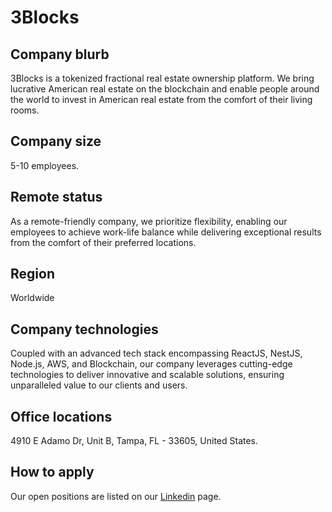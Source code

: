 # 3Blocks

## Company blurb

3Blocks is a tokenized fractional real estate ownership platform. We bring lucrative American real estate on the blockchain and enable people around the world to invest in American real estate from the comfort of their living rooms.

## Company size

5-10 employees.

## Remote status

As a remote-friendly company, we prioritize flexibility, enabling our employees to achieve work-life balance while delivering exceptional results from the comfort of their preferred locations.

## Region

Worldwide

## Company technologies

Coupled with an advanced tech stack encompassing ReactJS, NestJS, Node.js, AWS, and Blockchain, our company leverages cutting-edge technologies to deliver innovative and scalable solutions, ensuring unparalleled value to our clients and users.

## Office locations

4910 E Adamo Dr, Unit B, Tampa, FL - 33605, United States.

## How to apply

Our open positions are listed on our [Linkedin](https://www.linkedin.com/company/3blocks-io/jobs/) page.
